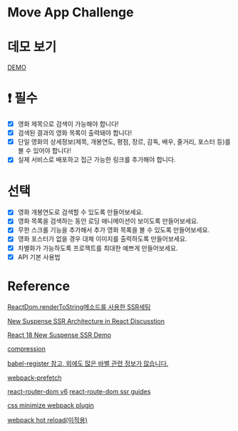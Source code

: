 # Move App Challenge

# 데모 보기

[DEMO](ec2-3-84-213-170.compute-1.amazonaws.com)

# ❗ 필수

- [x] 영화 제목으로 검색이 가능해야 합니다!
- [x] 검색된 결과의 영화 목록이 출력돼야 합니다!
- [x] 단일 영화의 상세정보(제목, 개봉연도, 평점, 장르, 감독, 배우, 줄거리, 포스터 등)를 볼 수 있어야 합니다!
- [x] 실제 서비스로 배포하고 접근 가능한 링크를 추가해야 합니다.

# 선택

- [x] 영화 개봉연도로 검색할 수 있도록 만들어보세요.
- [x] 영화 목록을 검색하는 동안 로딩 애니메이션이 보이도록 만들어보세요.
- [x] 무한 스크롤 기능을 추가해서 추가 영화 목록을 볼 수 있도록 만들어보세요.
- [x] 영화 포스터가 없을 경우 대체 이미지를 출력하도록 만들어보세요.
- [x] 차별화가 가능하도록 프로젝트를 최대한 예쁘게 만들어보세요.
- [x] API 기본 사용법

# Reference

[ReactDom.renderToString메소드를 사용한 SSR세팅](https://github.com/Octanium91/react-app-ssr)

[New Suspense SSR Architecture in React Discusstion](https://github.com/reactwg/react-18/discussions/37)

[React 18 New Suspense SSR Demo](https://codesandbox.io/s/kind-sammet-j56ro?file=/src/index.js:267-278)

[compression](https://velog.io/@onejaejae/Node-jsExpress-%EB%AF%B8%EB%93%A4%EC%9B%A8%EC%96%B4-%EC%82%AC%EC%9A%A9-body-paresr-compression)

[babel-register 참고, 외에도 많은 바벨 관련 정보가 많습니다.](https://jbee.io/etc/Everything-about-babel/)

[webpack-prefetch](https://velog.io/@minsu2344/Vue-router-%EC%84%A4%EC%A0%95%EC%9C%BC%EB%A1%9C-%ED%8E%98%EC%9D%B4%EC%A7%80-%EB%AF%B8%EB%A6%AC-cache%EC%97%90-%EB%8B%B4%EC%95%84%EB%91%90%EA%B8%B0webpackChunkName-webpackPrefetch)

[react-router-dom v6](https://velog.io/@soryeongk/ReactRouterDomV6)
[react-route-dom ssr guides](https://reactrouter.com/en/main/guides/ssr)

[css minimize webpack plugin](https://webpack.js.org/plugins/css-minimizer-webpack-plugin/)

[webpack hot reload(미적용)](https://webpack.kr/guides/hot-module-replacement/)
